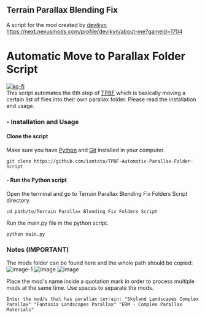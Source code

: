 ## Terrain Parallax Blending Fix
A script for the mod created by [devikyn](https://next.nexusmods.com/profile/devikyn/about-me?gameId=1704)
<br> https://next.nexusmods.com/profile/devikyn/about-me?gameId=1704

# Automatic Move to Parallax Folder Script
[![ko-fi](https://ko-fi.com/img/githubbutton_sm.svg)](https://ko-fi.com/C0C11075O3)
<br> This script automates the 6th step of [TPBF](https://www.nexusmods.com/skyrimspecialedition/mods/88261) which is basically moving a certain list of files into their own parallax folder. Please read the installation and usage.

### - Installation and Usage
#### Clone the script
Make sure you have [Python](https://www.python.org/) and [Git](https://git-scm.com/download/win) installed in your computer.
```
git clone https://github.com/iantato/TPBF-Automatic-Parallax-Folder-Script
```

#### - Run the Python script
Open the terminal and go to Terrain Parallax Blending Fix Folders Script directory.
```
cd path/to/Terrain Parallax Blending Fix Folders Script
```
Run the main.py file in the python script.
```
python main.py
```

### Notes (IMPORTANT)
The mods folder can be found here and the whole path should be copied:
![image-1](https://github.com/iantato/TPBF-Automatic-Parallax-Folder-Script/assets/83338977/1e286ecd-2876-4a49-b1e9-30601c623aa7)
![image](https://github.com/user-attachments/assets/4fe45596-76e9-4035-9864-93b88171d63d)
![image](https://github.com/user-attachments/assets/abe17751-567f-4b7c-8394-69deadddb16a)


Place the mod's name inside a quotation mark in order to process multiple mods at the same time. Use spaces to separate the mods.
```
Enter the mod/s that has parallax terrain: "Skyland Landscapes Complex Parallax" "Fantasia Landscapes Parallax" "ERM - Complex Parallax Materials"
```
